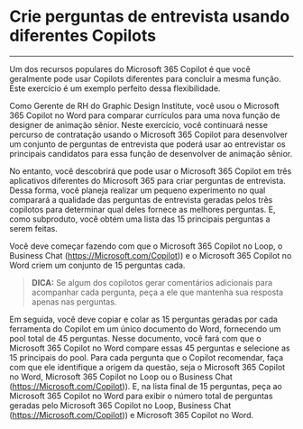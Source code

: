 # Crie perguntas de entrevista usando diferentes Copilots
---
Um dos recursos populares do Microsoft 365 Copilot é que você geralmente pode usar Copilots diferentes para concluir a mesma função. Este exercício é um exemplo perfeito dessa flexibilidade.<br>

Como Gerente de RH do Graphic Design Institute, você usou o Microsoft 365 Copilot no Word para comparar currículos para uma nova função de designer de animação sênior. Neste exercício, você continuará nesse percurso de contratação usando o Microsoft 365 Copilot para desenvolver um conjunto de perguntas de entrevista que poderá usar ao entrevistar os principais candidatos para essa função de desenvolver de animação sênior.

No entanto, você descobrirá que pode usar o Microsoft 365 Copilot em três aplicativos diferentes do Microsoft 365 para criar perguntas de entrevista. Dessa forma, você planeja realizar um pequeno experimento no qual comparará a qualidade das perguntas de entrevista geradas pelos três copilotos para determinar qual deles fornece as melhores perguntas. E, como subproduto, você obtém uma lista das 15 principais perguntas a serem feitas.

Você deve começar fazendo com que o Microsoft 365 Copilot no Loop, o Business Chat (https://Microsoft.com/Copilot)) e o Microsoft 365 Copilot no Word criem um conjunto de 15 perguntas cada.

> **DICA:** Se algum dos copilotos gerar comentários adicionais para acompanhar cada pergunta, peça a ele que mantenha sua resposta apenas nas perguntas.

Em seguida, você deve copiar e colar as 15 perguntas geradas por cada ferramenta do Copilot em um único documento do Word, fornecendo um pool total de 45 perguntas. Nesse documento, você fará com que o Microsoft 365 Copilot no Word compare essas 45 perguntas e selecione as 15 principais do pool. Para cada pergunta que o Copilot recomendar, faça com que ele identifique a origem da questão, seja o Microsoft 365 Copilot no Word, Microsoft 365 Copilot no Loop ou o Business Chat (https://Microsoft.com/Copilot)). E, na lista final de 15 perguntas, peça ao Microsoft 365 Copilot no Word para exibir o número total de perguntas geradas pelo Microsoft 365 Copilot no Loop, Business Chat (https://Microsoft.com/Copilot)) e Microsoft 365 Copilot no Word.
